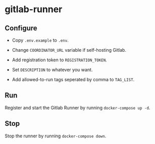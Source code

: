 # gitlab-runner

## Configure

- Copy `.env.example` to `.env`.

- Change `COORDINATOR_URL` variable if self-hosting Gitlab.

- Add registration token to `REGISTRATION_TOKEN`.

- Set `DESCRIPTION` to whatever you want.

- Add allowed-to-run tags seperated by comma to `TAG_LIST`.

## Run

Register and start the Gitlab Runner by running `docker-compose up -d`.

## Stop

Stop the runner by running `docker-compose down`.
